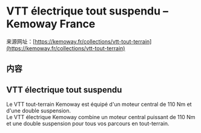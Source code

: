 <!-- TRANSFORM_DIFF_MODIFIED: DO NOT OVERWRITE -->

# VTT électrique tout suspendu – Kemoway France

来源网址：[https://kemoway.fr/collections/vtt-tout-terrain](https://kemoway.fr/collections/vtt-tout-terrain)

## 内容

<link rel="stylesheet" href="/kmy/assets/css/markdown.css">

## VTT électrique tout suspendu

<div class='old-text'><span class='removed'>Le VTT tout-terrain Kemoway est équipé d'un moteur central de 110 Nm et d'une double suspension.</span></div>
<div class='new-text'><span class='added'>Le VTT électrique Kemoway combine un moteur central puissant de 110 Nm et une double suspension pour tous vos parcours en tout-terrain.</span></div>
